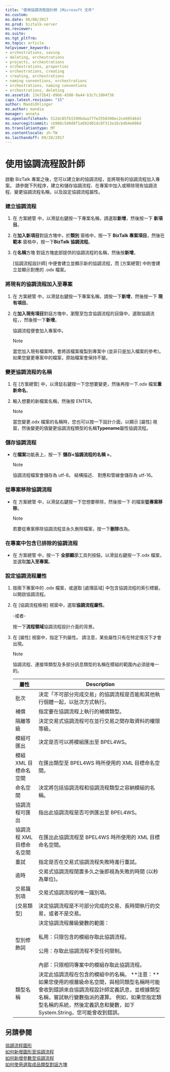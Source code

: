 ```yaml
---
title: "使用協調流程設計師 |Microsoft 文件"
ms.custom: 
ms.date: 06/08/2017
ms.prod: biztalk-server
ms.reviewer: 
ms.suite: 
ms.tgt_pltfrm: 
ms.topic: article
helpviewer_keywords:
- orchestrations, saving
- deleting, orchestrations
- projects, orchestrations
- orchestrations, properties
- orchestrations, creating
- creating, orchestrations
- naming conventions, orchestrations
- orchestrations, naming conventions
- orchestrations, deleting
ms.assetid: 13e72b41-d9b6-4508-9a44-b3c7c1804f36
caps.latest.revision: "15"
author: MandiOhlinger
ms.author: mandia
manager: anneta
ms.openlocfilehash: 512dc85fb1599bdaa77fe2550390ec2ce6954643
ms.sourcegitcommit: cb908c540d8f1a692d01dc8f313e16cb4b4e696d
ms.translationtype: MT
ms.contentlocale: zh-TW
ms.lasthandoff: 09/20/2017
---
```

# <a name="working-in-orchestration-designer"></a>使用協調流程設計師
啟動 BizTalk 專案之後，您可以建立新的協調流程，並將現有的協調流程加入專案。 請參閱下列程序，建立和儲存協調流程、在專案中加入或移除現有協調流程、變更協調流程名稱，以及設定協調流程屬性。  
  
### <a name="to-create-an-orchestration"></a>建立協調流程  
  
1.  在 方案總管 中，以滑鼠右鍵按一下專案名稱，請選取**新增**，然後按一下 **新項目**。  
  
2.  在**加入新項目**對話方塊中，於**類別** 窗格中，按一下  **BizTalk 專案項目**，然後在**範本** 窗格中，按一下**BizTalk 協調流程**。  
  
3.  在**名稱**方塊 對話方塊底部提供的協調流程的名稱，然後按**新增**。  
  
     [協調流程設計師] 中便會建立並顯示新的協調流程，而 [方案總管] 中則會建立並顯示對應的 .odx 檔案。  
  
### <a name="to-add-an-existing-orchestration-to-a-project"></a>將現有的協調流程加入至專案  
  
1.  在 方案總管 中，以滑鼠右鍵按一下專案名稱，請按一下**新增**，然後按一下 **現有項目**。  
  
2.  在**加入現有項目**對話方塊中，瀏覽至包含協調流程的目錄中，選取協調流程，，然後按一下**新增**。  
  
     協調流程便會加入專案中。  
  
    > [!NOTE]
    >  當您加入現有檔案時，會將該檔案複製到專案中 (並非只是加入檔案的參考)。如果您變更專案中的檔案，原始檔案會保持不變。  
  
### <a name="to-change-the-name-of-an-orchestration"></a>變更協調流程的名稱  
  
1.  在 [方案總管] 中，以滑鼠右鍵按一下您想要變更，然後再按一下.odx 檔案**重新命名**。  
  
2.  輸入想要的新檔案名稱，然後按 ENTER。  
  
    > [!NOTE]
    >  當您變更.odx 檔案的名稱時，您也可以按一下設計介面，以顯示 [屬性] 視窗，然後變更的值變更協調流程類型的名稱**Typename**屬性協調流程。  
  
### <a name="to-save-an-orchestration"></a>儲存協調流程  
  
-   在**檔案**功能表上，按一下 **儲存\<協調流程的名稱 >**。  
  
    > [!NOTE]
    >  協調流程檔案會儲存為 utf-8。  結構描述、 對應和管線會儲存為 utf-16。  
  
### <a name="to-remove-an-orchestration-from-a-project"></a>從專案移除協調流程  
  
-   在 方案總管 中，以滑鼠右鍵按一下您想要移除，然後按一下 的檔案**從專案移除**。  
  
    > [!NOTE]
    >  若要從專案移除協調流程並永久刪除檔案，按一下**刪除**改為。  
  
### <a name="to-include-an-excluded-orchestration-in-a-project"></a>在專案中包含已排除的協調流程  
  
-   在 方案總管 中，按一下 **全部顯示**工具列按鈕，以滑鼠右鍵按一下.odx 檔案，並選取**加入至專案**。  
  
### <a name="to-set-orchestration-properties"></a>設定協調流程屬性  
  
1.  按兩下專案中的 .odx 檔案，或選取 [處理區域] 中包含協調流程的索引標籤，以開啟協調流程。  
  
2.  在 [協調流程檢視] 視窗中，選取**協調流程屬性**。  
  
     -或者-  
  
     按一下**流程領域**協調流程設計介面的背景。  
  
3.  在 [屬性] 視窗中，指定下列屬性。 請注意，某些屬性只有在特定情況下才會出現。  
  
    > [!NOTE]
    >  協調流程、連接埠類型及多部分訊息類型的名稱在模組的範圍內必須是唯一的。  
  
    |屬性|Description|  
    |--------------|-----------------|  
    |批次|決定「不可部分完成交易」的協調流程是否能和其他執行個體一起，以批次方式執行。|  
    |補償|指定要在協調流程上執行的補償類型。|  
    |隔離等級|決定交易式協調流程可在並行交易之間存取資料的權限等級。|  
    |模組可匯出|決定是否可以將模組匯出至 BPEL4WS。|  
    |模組 XML 目標命名空間|在匯出類型至 BPEL4WS 時所使用的 XML 目標命名空間。|  
    |命名空間|決定將包括協調流程和協調流程類型之容納模組的名稱。|  
    |協調流程可匯出|指出此協調流程是否可供匯出至 BPEL4WS。|  
    |協調流程 XML 目標命名空間|在匯出此協調流程至 BPEL4WS 時所使用的 XML 目標命名空間。|  
    |重試|指定是否在交易式協調流程失敗時進行重試。|  
    |逾時|交易式協調流程閒置多久之後即視為失敗的時間 (以秒為單位)。|  
    |交易識別項|交易式協調流程的唯一識別項。|  
    |[交易類型]|決定協調流程是不可部分完成的交易、長時間執行的交易，或者不是交易。|  
    |型別修飾詞|決定協調流程層級變數的範圍：<br /><br /> 私用：只限包含的模組存取此協調流程。<br /><br /> 公用：存取此協調流程不受任何限制。<br /><br /> 內部：只限相同專案中的模組存取此協調流程。|  
    |類型名稱|決定此協調流程在包含的模組中的名稱。 **注意：**如果您使用的根層級命名空間，與相同類型名稱時可能會收到錯誤來自協調流程設計師定義訊息，並根據類型名稱，嘗試執行變數指派的運算。 例如，如果您指定類型名稱的系統，然後定義訊息和變數，如下 System.String，您可能會收到錯誤。|  
  
## <a name="see-also"></a>另請參閱  
 [協調流程圖形](../core/orchestration-shapes.md)   
 [如何新增圖形至協調流程](../core/how-to-add-shapes-to-orchestrations.md)   
 [如何新增參數至協調流程](../core/how-to-add-parameters-to-orchestrations.md)   
 [如何使用選取成品類型對話方塊](../core/how-to-use-the-select-artifact-type-dialog-box.md)